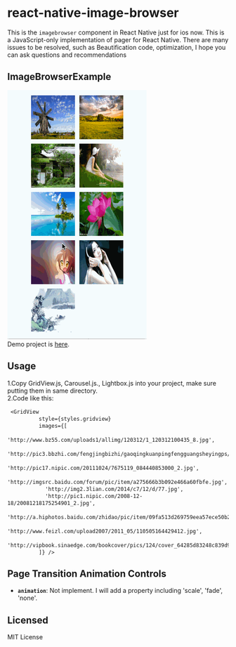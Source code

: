 # react-native-image-browser

This is the `imagebrowser` component in React Native just for ios now. This is a JavaScript-only implementation of pager for React Native.
There are many issues to be resolved, such as Beautification code, optimization, I hope you can ask questions and recommendations

## ImageBrowserExample

![image](https://github.com/CoderGLM/react-native-image-browser/blob/master/screenshots/imagebrowser1.gif)<br/>
Demo project is [here](./Examples).

## Usage
1.Copy GridView.js, Carousel.js., Lightbox.js into your project, make sure putting them in same directory.<br/>
2.Code like this:

```
 <GridView
          style={styles.gridview}
          images={[
            'http://www.bz55.com/uploads1/allimg/120312/1_120312100435_8.jpg',
            'http://pic3.bbzhi.com/fengjingbizhi/gaoqingkuanpingfengguangsheyingps/show_fengjingta_281299_11.jpg',
            'http://pic17.nipic.com/20111024/7675119_084440853000_2.jpg',
            'http://imgsrc.baidu.com/forum/pic/item/a275666b3b092e466a60fbfe.jpg',
            'http://img2.3lian.com/2014/c7/12/d/77.jpg',
            'http://pic1.nipic.com/2008-12-18/20081218175254901_2.jpg',
            'http://a.hiphotos.baidu.com/zhidao/pic/item/09fa513d269759eea57ece50b2fb43166d22df7b.jpg',
            'http://www.feizl.com/upload2007/2011_05/110505164429412.jpg',
            'http://vipbook.sinaedge.com/bookcover/pics/124/cover_64285d83248c839d9a1e3cbf9a1c44ea.jpg'
          ]} />
```

## Page Transition Animation Controls
* **`animation`**: Not implement. I will add a property including 'scale', 'fade', 'none'.


## Licensed

MIT License
